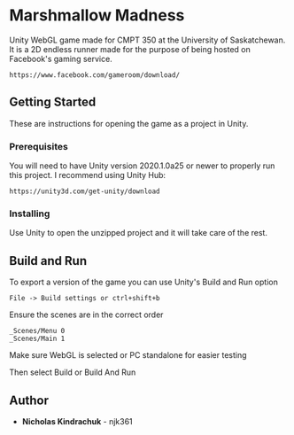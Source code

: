 # Marshmallow Madness

Unity WebGL game made for CMPT 350 at the University of Saskatchewan.
It is a 2D endless runner made for the purpose of being hosted on Facebook's gaming service.

```
https://www.facebook.com/gameroom/download/
```

## Getting Started

These are instructions for opening the game as a project in Unity.

### Prerequisites

You will need to have Unity version 2020.1.0a25 or newer to properly run this project. I recommend using Unity Hub:

```
https://unity3d.com/get-unity/download
```

### Installing

Use Unity to open the unzipped project and it will take care of the rest.

## Build and Run

To export a version of the game you can use Unity's Build and Run option

```
File -> Build settings or ctrl+shift+b
```

Ensure the scenes are in the correct order

```
_Scenes/Menu 0
_Scenes/Main 1
```

Make sure WebGL is selected or PC standalone for easier testing

Then select Build or Build And Run 

## Author

* **Nicholas Kindrachuk** - njk361

